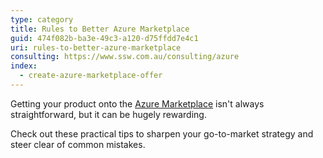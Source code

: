 ```yaml
---
type: category
title: Rules to Better Azure Marketplace
guid: 474f082b-ba3e-49c3-a120-d75ffdd7e4c1
uri: rules-to-better-azure-marketplace
consulting: https://www.ssw.com.au/consulting/azure
index:
  - create-azure-marketplace-offer
---
```

Getting your product onto the [Azure Marketplace](https://azuremarketplace.microsoft.com) isn't always straightforward, but it can be hugely rewarding.  

Check out these practical tips to sharpen your go-to-market strategy and steer clear of common mistakes.
